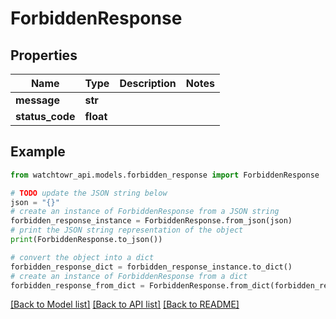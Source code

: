 # ForbiddenResponse


## Properties

Name | Type | Description | Notes
------------ | ------------- | ------------- | -------------
**message** | **str** |  | 
**status_code** | **float** |  | 

## Example

```python
from watchtowr_api.models.forbidden_response import ForbiddenResponse

# TODO update the JSON string below
json = "{}"
# create an instance of ForbiddenResponse from a JSON string
forbidden_response_instance = ForbiddenResponse.from_json(json)
# print the JSON string representation of the object
print(ForbiddenResponse.to_json())

# convert the object into a dict
forbidden_response_dict = forbidden_response_instance.to_dict()
# create an instance of ForbiddenResponse from a dict
forbidden_response_from_dict = ForbiddenResponse.from_dict(forbidden_response_dict)
```
[[Back to Model list]](../README.md#documentation-for-models) [[Back to API list]](../README.md#documentation-for-api-endpoints) [[Back to README]](../README.md)


